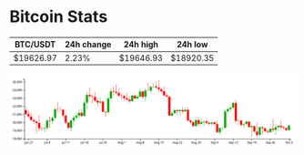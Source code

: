 # Bitcoin Stats

BTC/USDT|24h change|24h high|24h low|
|---|---|---|---|
|$19626.97|2.23%|$19646.93|$18920.35|

<img src="./chart.svg">
